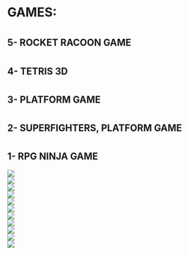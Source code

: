 # GAMES:


#  
#  
## 5- ROCKET RACOON GAME

#  
#  
## 4- TETRIS 3D


#  
#  
## 3- PLATFORM GAME


#  
#  
## 2- SUPERFIGHTERS, PLATFORM GAME 


#  
#  
## 1- RPG NINJA GAME

![](https://github.com/DamianPyCoder/Unity__Game__EndlessRunner3D/blob/main/Screenshots_RPGGame/1.png)  
![](https://github.com/DamianPyCoder/Unity__Game__EndlessRunner3D/blob/main/Screenshots_RPGGame/2.png)  
![](https://github.com/DamianPyCoder/Unity__Game__EndlessRunner3D/blob/main/Screenshots_RPGGame/3.png)  
![](https://github.com/DamianPyCoder/Unity__Game__EndlessRunner3D/blob/main/Screenshots_RPGGame/4.png)  
![](https://github.com/DamianPyCoder/Unity__Game__EndlessRunner3D/blob/main/Screenshots_RPGGame/5.png)  
![](https://github.com/DamianPyCoder/Unity__Game__EndlessRunner3D/blob/main/Screenshots_RPGGame/6.png)  
![](https://github.com/DamianPyCoder/Unity__Game__EndlessRunner3D/blob/main/Screenshots_RPGGame/7.png)  
![](https://github.com/DamianPyCoder/Unity__Game__EndlessRunner3D/blob/main/Screenshots_RPGGame/8.png)  
![](https://github.com/DamianPyCoder/Unity__Game__EndlessRunner3D/blob/main/Screenshots_RPGGame/9.png)  
![](https://github.com/DamianPyCoder/Unity__Game__EndlessRunner3D/blob/main/Screenshots_RPGGame/10.png)  
![](https://github.com/DamianPyCoder/Unity__Game__EndlessRunner3D/blob/main/Screenshots_RPGGame/11.png)  
